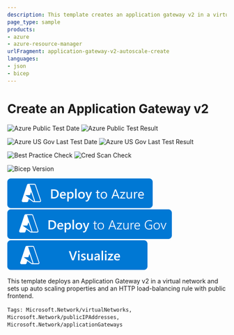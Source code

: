 ```yaml
---
description: This template creates an application gateway v2 in a virtual network and sets up auto scaling properties and an HTTP load-balancing rule with public frontend
page_type: sample
products:
- azure
- azure-resource-manager
urlFragment: application-gateway-v2-autoscale-create
languages:
- json
- bicep
---
```

# Create an Application Gateway v2

![Azure Public Test Date](https://azurequickstartsservice.blob.core.windows.net/badges/quickstarts/microsoft.network/application-gateway-v2-autoscale-create/PublicLastTestDate.svg)
![Azure Public Test Result](https://azurequickstartsservice.blob.core.windows.net/badges/quickstarts/microsoft.network/application-gateway-v2-autoscale-create/PublicDeployment.svg)

![Azure US Gov Last Test Date](https://azurequickstartsservice.blob.core.windows.net/badges/quickstarts/microsoft.network/application-gateway-v2-autoscale-create/FairfaxLastTestDate.svg)
![Azure US Gov Last Test Result](https://azurequickstartsservice.blob.core.windows.net/badges/quickstarts/microsoft.network/application-gateway-v2-autoscale-create/FairfaxDeployment.svg)

![Best Practice Check](https://azurequickstartsservice.blob.core.windows.net/badges/quickstarts/microsoft.network/application-gateway-v2-autoscale-create/BestPracticeResult.svg)
![Cred Scan Check](https://azurequickstartsservice.blob.core.windows.net/badges/quickstarts/microsoft.network/application-gateway-v2-autoscale-create/CredScanResult.svg)

![Bicep Version](https://azurequickstartsservice.blob.core.windows.net/badges/quickstarts/microsoft.network/application-gateway-v2-autoscale-create/BicepVersion.svg)

[![Deploy To Azure](https://raw.githubusercontent.com/Azure/azure-quickstart-templates/master/1-CONTRIBUTION-GUIDE/images/deploytoazure.svg?sanitize=true)](https://portal.azure.com/#create/Microsoft.Template/uri/https%3A%2F%2Fraw.githubusercontent.com%2FAzure%2Fazure-quickstart-templates%2Fmaster%2Fquickstarts%2Fmicrosoft.network%2Fapplication-gateway-v2-autoscale-create%2Fazuredeploy.json)
[![Deploy To Azure US Gov](https://raw.githubusercontent.com/Azure/azure-quickstart-templates/master/1-CONTRIBUTION-GUIDE/images/deploytoazuregov.svg?sanitize=true)](https://portal.azure.us/#create/Microsoft.Template/uri/https%3A%2F%2Fraw.githubusercontent.com%2FAzure%2Fazure-quickstart-templates%2Fmaster%2Fquickstarts%2Fmicrosoft.network%2Fapplication-gateway-v2-autoscale-create%2Fazuredeploy.json)
[![Visualize](https://raw.githubusercontent.com/Azure/azure-quickstart-templates/master/1-CONTRIBUTION-GUIDE/images/visualizebutton.svg?sanitize=true)](http://armviz.io/#/?load=https%3A%2F%2Fraw.githubusercontent.com%2FAzure%2Fazure-quickstart-templates%2Fmaster%2Fquickstarts%2Fmicrosoft.network%2Fapplication-gateway-v2-autoscale-create%2Fazuredeploy.json)

This template deploys an Application Gateway v2 in a virtual network and sets up auto scaling properties and an HTTP load-balancing rule with public frontend.

`Tags: Microsoft.Network/virtualNetworks, Microsoft.Network/publicIPAddresses, Microsoft.Network/applicationGateways`
